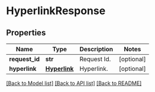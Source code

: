 # HyperlinkResponse

## Properties
Name | Type | Description | Notes
------------ | ------------- | ------------- | -------------
**request_id** | **str** | Request Id. | [optional] 
**hyperlink** | [**Hyperlink**](Hyperlink.md) | Hyperlink. | [optional] 

[[Back to Model list]](../README.md#documentation-for-models) [[Back to API list]](../README.md#documentation-for-api-endpoints) [[Back to README]](../README.md)


